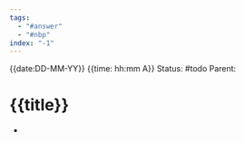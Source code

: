 ```yaml
---
tags:
  - "#answer"
  - "#nbp"
index: "-1"
---
```

{{date:DD-MM-YY}} {{time: hh:mm A}}
Status: #todo 
Parent:
# {{title}}

- 